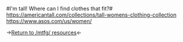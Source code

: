 #I'm tall! Where can I find clothes that fit?#
https://americantall.com/collections/tall-womens-clothing-collection
https://www.asos.com/us/women/

->[Return to /mtfg/ resources](https://rentry.org/mtfg)<-